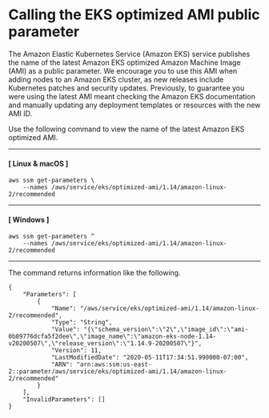 # Calling the EKS optimized AMI public parameter<a name="parameter-store-public-parameters-eks"></a>

The Amazon Elastic Kubernetes Service \(Amazon EKS\) service publishes the name of the latest Amazon EKS optimized Amazon Machine Image \(AMI\) as a public parameter\. We encourage you to use this AMI when adding nodes to an Amazon EKS cluster, as new releases include Kubernetes patches and security updates\. Previously, to guarantee you were using the latest AMI meant checking the Amazon EKS documentation and manually updating any deployment templates or resources with the new AMI ID\.

Use the following command to view the name of the latest Amazon EKS optimized AMI\.

------
#### [ Linux & macOS ]

```
aws ssm get-parameters \
    --names /aws/service/eks/optimized-ami/1.14/amazon-linux-2/recommended
```

------
#### [ Windows ]

```
aws ssm get-parameters ^
    --names /aws/service/eks/optimized-ami/1.14/amazon-linux-2/recommended
```

------

The command returns information like the following\.

```
{
    "Parameters": [
        {
            "Name": "/aws/service/eks/optimized-ami/1.14/amazon-linux-2/recommended",
            "Type": "String",
            "Value": "{\"schema_version\":\"2\",\"image_id\":\"ami-0b89776dcfa5f2dee\",\"image_name\":\"amazon-eks-node-1.14-v20200507\",\"release_version\":\"1.14.9-20200507\"}",
            "Version": 11,
            "LastModifiedDate": "2020-05-11T17:34:51.990000-07:00",
            "ARN": "arn:aws:ssm:us-east-2::parameter/aws/service/eks/optimized-ami/1.14/amazon-linux-2/recommended"
        }
    ],
    "InvalidParameters": []
}
```